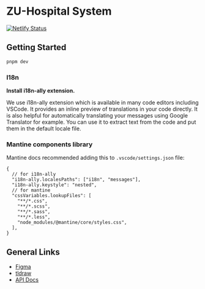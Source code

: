 # ZU-Hospital System

[![Netlify Status](https://api.netlify.com/api/v1/badges/7bc03480-ccb7-4911-83d4-a20c989271e1/deploy-status)](https://app.netlify.com/sites/zu-hospital/deploys)

## Getting Started

```bash
pnpm dev
```

### I18n

**Install i18n-ally extension.**

We use i18n-ally extension which is available in many code editors including VSCode. It provides an inline preview of translations in your code directly. It is also helpful for automatically translating your messages using Google Translator for example. You can use it to extract text from the code and put them in the default locale file.

### Mantine components library

Mantine docs recommended adding this to `.vscode/settings.json` file:

```jsonc
{
  // for i18n-ally
  "i18n-ally.localesPaths": ["i18n", "messages"],
  "i18n-ally.keystyle": "nested",
  // for mantine
  "cssVariables.lookupFiles": [
    "**/*.css",
    "**/*.scss",
    "**/*.sass",
    "**/*.less",
    "node_modules/@mantine/core/styles.css",
  ],
}
```

## General Links

- [Figma](https://www.figma.com/file/uxb11MLYQ1fNDeGFOt7w6F/ZU-Hospital?type=design&mode=design&t=5kIZTGtOXSifi3yg-0)
- [tldraw](https://www.tldraw.com/v/yjshwRT1in9ukWbv7p6zt?v=-5354,296,4471,2363&p=page)
- [API Docs](https://zhospital.azurewebsites.net/swagger/)
